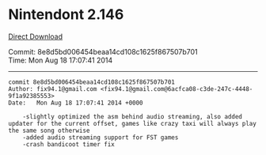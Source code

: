 # Nintendont 2.146
[Direct Download](./Nintendont.zip)

Commit: 8e8d5bd006454beaa14cd108c1625f867507b701  
Time: Mon Aug 18 17:07:41 2014   

-----

```
commit 8e8d5bd006454beaa14cd108c1625f867507b701
Author: fix94.1@gmail.com <fix94.1@gmail.com@6acfca08-c3de-247c-4448-9f1a92385553>
Date:   Mon Aug 18 17:07:41 2014 +0000

    -slightly optimized the asm behind audio streaming, also added updater for the current offset, games like crazy taxi will always play the same song otherwise
    -added audio streaming support for FST games
    -crash bandicoot timer fix
```
